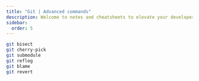 ```yaml
---
title: "Git | Advanced commands"
description: Welcome to notes and cheatsheets to elevate your developer journey
sidebar:
  order: 5
---
```


```bash
git bisect
git cherry-pick
git submodule
git reflog
git blame
git revert
```
